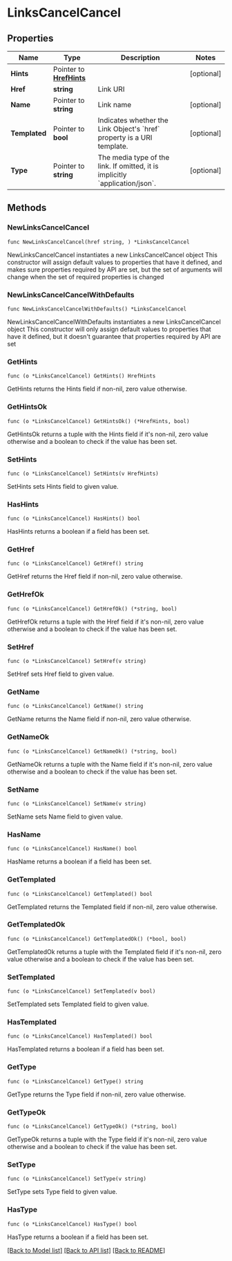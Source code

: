 # LinksCancelCancel

## Properties

Name | Type | Description | Notes
------------ | ------------- | ------------- | -------------
**Hints** | Pointer to [**HrefHints**](HrefHints.md) |  | [optional] 
**Href** | **string** | Link URI | 
**Name** | Pointer to **string** | Link name | [optional] 
**Templated** | Pointer to **bool** | Indicates whether the Link Object&#39;s &#x60;href&#x60; property is a URI template. | [optional] 
**Type** | Pointer to **string** | The media type of the link. If omitted, it is implicitly &#x60;application/json&#x60;. | [optional] 

## Methods

### NewLinksCancelCancel

`func NewLinksCancelCancel(href string, ) *LinksCancelCancel`

NewLinksCancelCancel instantiates a new LinksCancelCancel object
This constructor will assign default values to properties that have it defined,
and makes sure properties required by API are set, but the set of arguments
will change when the set of required properties is changed

### NewLinksCancelCancelWithDefaults

`func NewLinksCancelCancelWithDefaults() *LinksCancelCancel`

NewLinksCancelCancelWithDefaults instantiates a new LinksCancelCancel object
This constructor will only assign default values to properties that have it defined,
but it doesn't guarantee that properties required by API are set

### GetHints

`func (o *LinksCancelCancel) GetHints() HrefHints`

GetHints returns the Hints field if non-nil, zero value otherwise.

### GetHintsOk

`func (o *LinksCancelCancel) GetHintsOk() (*HrefHints, bool)`

GetHintsOk returns a tuple with the Hints field if it's non-nil, zero value otherwise
and a boolean to check if the value has been set.

### SetHints

`func (o *LinksCancelCancel) SetHints(v HrefHints)`

SetHints sets Hints field to given value.

### HasHints

`func (o *LinksCancelCancel) HasHints() bool`

HasHints returns a boolean if a field has been set.

### GetHref

`func (o *LinksCancelCancel) GetHref() string`

GetHref returns the Href field if non-nil, zero value otherwise.

### GetHrefOk

`func (o *LinksCancelCancel) GetHrefOk() (*string, bool)`

GetHrefOk returns a tuple with the Href field if it's non-nil, zero value otherwise
and a boolean to check if the value has been set.

### SetHref

`func (o *LinksCancelCancel) SetHref(v string)`

SetHref sets Href field to given value.


### GetName

`func (o *LinksCancelCancel) GetName() string`

GetName returns the Name field if non-nil, zero value otherwise.

### GetNameOk

`func (o *LinksCancelCancel) GetNameOk() (*string, bool)`

GetNameOk returns a tuple with the Name field if it's non-nil, zero value otherwise
and a boolean to check if the value has been set.

### SetName

`func (o *LinksCancelCancel) SetName(v string)`

SetName sets Name field to given value.

### HasName

`func (o *LinksCancelCancel) HasName() bool`

HasName returns a boolean if a field has been set.

### GetTemplated

`func (o *LinksCancelCancel) GetTemplated() bool`

GetTemplated returns the Templated field if non-nil, zero value otherwise.

### GetTemplatedOk

`func (o *LinksCancelCancel) GetTemplatedOk() (*bool, bool)`

GetTemplatedOk returns a tuple with the Templated field if it's non-nil, zero value otherwise
and a boolean to check if the value has been set.

### SetTemplated

`func (o *LinksCancelCancel) SetTemplated(v bool)`

SetTemplated sets Templated field to given value.

### HasTemplated

`func (o *LinksCancelCancel) HasTemplated() bool`

HasTemplated returns a boolean if a field has been set.

### GetType

`func (o *LinksCancelCancel) GetType() string`

GetType returns the Type field if non-nil, zero value otherwise.

### GetTypeOk

`func (o *LinksCancelCancel) GetTypeOk() (*string, bool)`

GetTypeOk returns a tuple with the Type field if it's non-nil, zero value otherwise
and a boolean to check if the value has been set.

### SetType

`func (o *LinksCancelCancel) SetType(v string)`

SetType sets Type field to given value.

### HasType

`func (o *LinksCancelCancel) HasType() bool`

HasType returns a boolean if a field has been set.


[[Back to Model list]](../README.md#documentation-for-models) [[Back to API list]](../README.md#documentation-for-api-endpoints) [[Back to README]](../README.md)


